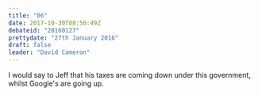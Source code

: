 ```yaml
---
title: "06"
date: 2017-10-30T08:50:49Z
debateid: "20160127"
prettydate: "27th January 2016"
draft: false
leader: "David Cameron"
---
```


I would say to Jeff that his taxes are coming down under this government, whilst Google's are going up.